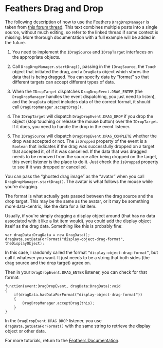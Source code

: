 # Feathers Drag and Drop

The following description of how to use the Feathers `DragDropManager` is taken from [this forum thread](http://forum.starling-framework.org/topic/would-you-please-give-us-an-examples-on-how-to-use-dragdropmanager). This text combines multiple posts into a single source, without much editing, so refer to the linked thread if some context is missing. More thorough documentation with a full example will be added in the future.

1) You need to implement the `IDragSource` and `IDropTarget` interfaces on the appropriate objects.

2) Call `DragDropManager.startDrag()`, passing in the `IDragSource`, the `Touch` object that initiated the drag, and a `DragData` object which stores the data that is being dragged. You can specify data by “format” so that different targets can accept different types of data.

3) When the `IDropTarget` dispatches `DragDropEvent.DRAG_ENTER` (the `DragDropManager` handles the event dispatching, you just need to listen), and the `DragData` object includes data of the correct format, it should call `DragDropManager.acceptDrag()`.

4) The `IDropTarget` will dispatch `DragDropEvent.DRAG_DROP` if you drop the object (stop touching or release the mouse button) over the `IDropTarget`. If it does, you need to handle the drop in the event listener.

5) The `IDragSource` will dispatch `DragDropEvent.DRAG_COMPLETE` whether the drop was accepted or not. The `isDropped` property of the event is a `Boolean` that indicates if the drag was successfully dropped on a target that accepted it, of if it was cancelled. If the data that was dragged needs to be removed from the source after being dropped on the target, this event listener is the place to do it. Just check the `isDropped` property to see if it was dropped or cancelled.

You can pass the “ghosted drag image” as the “avatar” when you call `DragDropManager.startDrag()`. The avatar is what follows the mouse while you're dragging.

The format is what actually gets passed between the drag source and the drop target. This may be the same as the avatar, or it may be something more data-centric, like the data for a list item.

Usually, if you're simply dragging a display object around (that has no data associated with it like a list item would), you could add the display object itself as the drag data. Something like this is probably fine:

``` code
var dragData:DragData = new DragData();
dragData.setDataForFormat("display-object-drag-format", theDisplayObject);
```

In this case, I randomly called the format `“display-object-drag-format”`, but call it whatever you want. It just needs to be a string that both sides (the drag source and the drop target) agree on.

Then in your `DragDropEvent.DRAG_ENTER` listener, you can check for that format:

``` code
function(event:DragDropEvent, dragData:DragData):void
{
    if(dragData.hasDataForFormat("display-object-drag-format"))
    {
        DragDropManager.acceptDrag(this);
    }
}
```

In the `DragDropEvent.DRAG_DROP` listener, you use `dragData.getDataForFormat()` with the same string to retrieve the display object or other data.

For more tutorials, return to the [Feathers Documentation](index.html).


